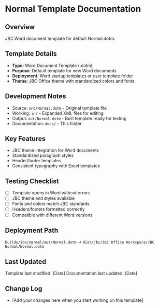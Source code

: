 # Normal Template Documentation

## Overview
JBC Word document template for default Normal.dotm.

## Template Details
- **Type**: Word Document Template (.dotm)
- **Purpose**: Default template for new Word documents
- **Deployment**: Word startup templates or user template folder
- **Theme**: JBC Office theme with standardized colors and fonts

## Development Notes
- Source: `src/Normal.dotm` - Original template file
- Working: `in/` - Expanded XML files for editing
- Output: `out/Normal.dotm` - Built template ready for testing
- Documentation: `docs/` - This folder

## Key Features
- JBC theme integration for Word documents
- Standardized paragraph styles
- Header/footer templates
- Consistent typography with Excel templates

## Testing Checklist
- [ ] Template opens in Word without errors
- [ ] JBC theme and styles available
- [ ] Fonts and colors match JBC standards
- [ ] Headers/footers formatted correctly
- [ ] Compatible with different Word versions

## Deployment Path
`builds/jbc/normal/out/Normal.dotm` → `dist/jbc/JBC Office Workspace/JBC Normal/Normal.dotm`

## Last Updated
Template last modified: [Date]
Documentation last updated: [Date]

## Change Log
- [Add your changes here when you start working on this template]